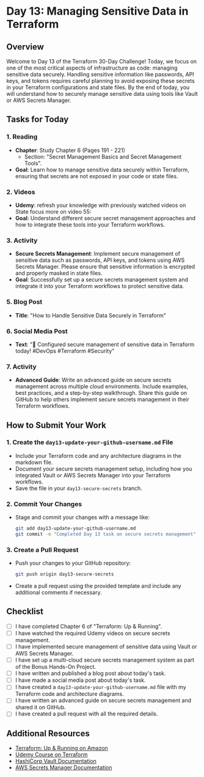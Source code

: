 # Day 13: Managing Sensitive Data in Terraform

## Overview

Welcome to Day 13 of the Terraform 30-Day Challenge! Today, we focus on one of the most critical aspects of infrastructure as code: managing sensitive data securely. Handling sensitive information like passwords, API keys, and tokens requires careful planning to avoid exposing these secrets in your Terraform configurations and state files. By the end of today, you will understand how to securely manage sensitive data using tools like Vault or AWS Secrets Manager.

## Tasks for Today

### 1. **Reading**
   - **Chapter**: Study  Chapter 6 (Pages 191 - 221)
     - Section: "Secret Management Basics and Secret Management Tools".
   - **Goal**: Learn how to manage sensitive data securely within Terraform, ensuring that secrets are not exposed in your code or state files.

### 2. **Videos**
   - **Udemy**: refresh your knowledge with previously watched videos on State focus more on video 55:
   - **Goal**: Understand different secure secret management approaches and how to integrate these tools into your Terraform workflows.

### 3. **Activity**
   - **Secure Secrets Management**: Implement secure management of sensitive data such as passwords, API keys, and tokens using AWS Secrets Manager. Please ensure that sensitive information is encrypted and properly masked in state files.
   - **Goal**: Successfully set up a secure secrets management system and integrate it into your Terraform workflows to protect sensitive data.

### 5. **Blog Post**
   - **Title**: "How to Handle Sensitive Data Securely in Terraform"

### 6. **Social Media Post**
   - **Text**: "🔐 Configured secure management of sensitive data in Terraform today! #DevOps #Terraform #Security"

### 7. **Activity**
   - **Advanced Guide**: Write an advanced guide on secure secrets management across multiple cloud environments. Include examples, best practices, and a step-by-step walkthrough. Share this guide on GitHub to help others implement secure secrets management in their Terraform workflows.

## How to Submit Your Work

### 1. **Create the `day13-update-your-github-username.md` File**
   - Include your Terraform code and any architecture diagrams in the markdown file.
   - Document your secure secrets management setup, including how you integrated Vault or AWS Secrets Manager into your Terraform workflows.
   - Save the file in your `day13-secure-secrets` branch.

### 2. **Commit Your Changes**
   - Stage and commit your changes with a message like:
     ```bash
     git add day13-update-your-github-username.md
     git commit -m "Completed Day 13 task on secure secrets management"
     ```

### 3. **Create a Pull Request**
   - Push your changes to your GitHub repository:
     ```bash
     git push origin day13-secure-secrets
     ```
   - Create a pull request using the provided template and include any additional comments if necessary.

## Checklist

- [ ] I have completed Chapter 6 of "Terraform: Up & Running".
- [ ] I have watched the required Udemy videos on secure secrets management.
- [ ] I have implemented secure management of sensitive data using Vault or AWS Secrets Manager.
- [ ] I have set up a multi-cloud secure secrets management system as part of the Bonus Hands-On Project.
- [ ] I have written and published a blog post about today's task.
- [ ] I have made a social media post about today's task.
- [ ] I have created a `day13-update-your-github-username.md` file with my Terraform code and architecture diagrams.
- [ ] I have written an advanced guide on secure secrets management and shared it on GitHub.
- [ ] I have created a pull request with all the required details.

## Additional Resources

- [Terraform: Up & Running on Amazon](https://www.amazon.com/Terraform-Running-Infrastructure-Configuration-Management/dp/1492046906)
- [Udemy Course on Terraform](https://www.udemy.com/course/terraform/)
- [HashiCorp Vault Documentation](https://www.vaultproject.io/docs)
- [AWS Secrets Manager Documentation](https://docs.aws.amazon.com/secretsmanager/latest/userguide/intro.html)
